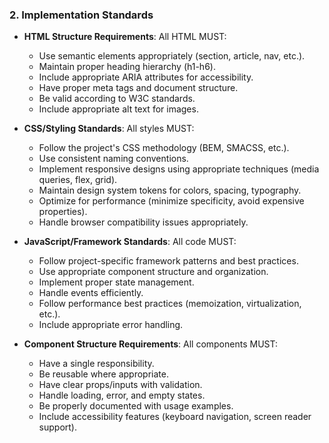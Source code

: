### 2. Implementation Standards
- **HTML Structure Requirements**: All HTML MUST:
  - Use semantic elements appropriately (section, article, nav, etc.).
  - Maintain proper heading hierarchy (h1-h6).
  - Include appropriate ARIA attributes for accessibility.
  - Have proper meta tags and document structure.
  - Be valid according to W3C standards.
  - Include appropriate alt text for images.

- **CSS/Styling Standards**: All styles MUST:
  - Follow the project's CSS methodology (BEM, SMACSS, etc.).
  - Use consistent naming conventions.
  - Implement responsive designs using appropriate techniques (media queries, flex, grid).
  - Maintain design system tokens for colors, spacing, typography.
  - Optimize for performance (minimize specificity, avoid expensive properties).
  - Handle browser compatibility issues appropriately.

- **JavaScript/Framework Standards**: All code MUST:
  - Follow project-specific framework patterns and best practices.
  - Use appropriate component structure and organization.
  - Implement proper state management.
  - Handle events efficiently.
  - Follow performance best practices (memoization, virtualization, etc.).
  - Include appropriate error handling.

- **Component Structure Requirements**: All components MUST:
  - Have a single responsibility.
  - Be reusable where appropriate.
  - Have clear props/inputs with validation.
  - Handle loading, error, and empty states.
  - Be properly documented with usage examples.
  - Include accessibility features (keyboard navigation, screen reader support).